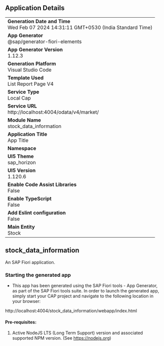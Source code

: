 ## Application Details
|               |
| ------------- |
|**Generation Date and Time**<br>Wed Feb 07 2024 14:31:11 GMT+0530 (India Standard Time)|
|**App Generator**<br>@sap/generator-fiori-elements|
|**App Generator Version**<br>1.12.3|
|**Generation Platform**<br>Visual Studio Code|
|**Template Used**<br>List Report Page V4|
|**Service Type**<br>Local Cap|
|**Service URL**<br>http://localhost:4004/odata/v4/market/
|**Module Name**<br>stock_data_information|
|**Application Title**<br>App Title|
|**Namespace**<br>|
|**UI5 Theme**<br>sap_horizon|
|**UI5 Version**<br>1.120.6|
|**Enable Code Assist Libraries**<br>False|
|**Enable TypeScript**<br>False|
|**Add Eslint configuration**<br>False|
|**Main Entity**<br>Stock|

## stock_data_information

An SAP Fiori application.

### Starting the generated app

-   This app has been generated using the SAP Fiori tools - App Generator, as part of the SAP Fiori tools suite.  In order to launch the generated app, simply start your CAP project and navigate to the following location in your browser:

http://localhost:4004/stock_data_information/webapp/index.html

#### Pre-requisites:

1. Active NodeJS LTS (Long Term Support) version and associated supported NPM version.  (See https://nodejs.org)


